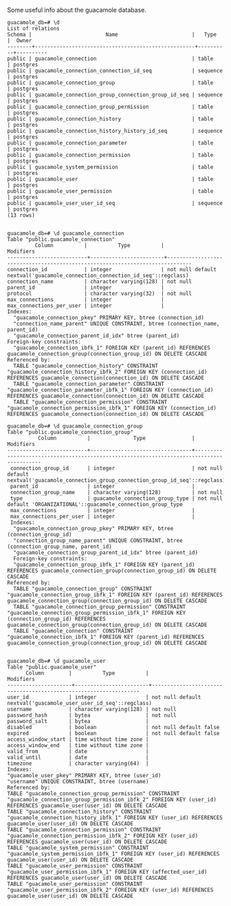 Some useful info about the guacamole database.

    guacamole_db=# \d
    List of relations
    Schema |                        Name                        |   Type   |  Owner
    --------+----------------------------------------------------+----------+----------
    public | guacamole_connection                               | table    | postgres
    public | guacamole_connection_connection_id_seq             | sequence | postgres
    public | guacamole_connection_group                         | table    | postgres
    public | guacamole_connection_group_connection_group_id_seq | sequence | postgres
    public | guacamole_connection_group_permission              | table    | postgres
    public | guacamole_connection_history                       | table    | postgres
    public | guacamole_connection_history_history_id_seq        | sequence | postgres
    public | guacamole_connection_parameter                     | table    | postgres
    public | guacamole_connection_permission                    | table    | postgres
    public | guacamole_system_permission                        | table    | postgres
    public | guacamole_user                                     | table    | postgres
    public | guacamole_user_permission                          | table    | postgres
    public | guacamole_user_user_id_seq                         | sequence | postgres
    (13 rows)


    guacamole_db=# \d guacamole_connection
    Table "public.guacamole_connection"
             Column          |          Type          |                                  Modifiers
    --------------------------+------------------------+------------------------------------------------------------------------------
    connection_id            | integer                | not null default nextval('guacamole_connection_connection_id_seq'::regclass)
    connection_name          | character varying(128) | not null
    parent_id                | integer                |
    protocol                 | character varying(32)  | not null
    max_connections          | integer                |
    max_connections_per_user | integer                |
    Indexes:
      "guacamole_connection_pkey" PRIMARY KEY, btree (connection_id)
      "connection_name_parent" UNIQUE CONSTRAINT, btree (connection_name, parent_id)
      "guacamole_connection_parent_id_idx" btree (parent_id)
    Foreign-key constraints:
      "guacamole_connection_ibfk_1" FOREIGN KEY (parent_id) REFERENCES guacamole_connection_group(connection_group_id) ON DELETE CASCADE
    Referenced by:
      TABLE "guacamole_connection_history" CONSTRAINT "guacamole_connection_history_ibfk_2" FOREIGN KEY (connection_id) REFERENCES guacamole_connection(connection_id) ON DELETE CASCADE
      TABLE "guacamole_connection_parameter" CONSTRAINT "guacamole_connection_parameter_ibfk_1" FOREIGN KEY (connection_id) REFERENCES guacamole_connection(connection_id) ON DELETE CASCADE
      TABLE "guacamole_connection_permission" CONSTRAINT "guacamole_connection_permission_ibfk_1" FOREIGN KEY (connection_id) REFERENCES guacamole_connection(connection_id) ON DELETE CASCADE
 
    guacamole_db=# \d guacamole_connection_group
    Table "public.guacamole_connection_group"
              Column          |              Type               |                                        Modifiers
    --------------------------+---------------------------------+------------------------------------------------------------------------------------------
     connection_group_id      | integer                         | not null default nextval('guacamole_connection_group_connection_group_id_seq'::regclass)
     parent_id                | integer                         |
     connection_group_name    | character varying(128)          | not null
     type                     | guacamole_connection_group_type | not null default 'ORGANIZATIONAL'::guacamole_connection_group_type
     max_connections          | integer                         |
     max_connections_per_user | integer                         |
     Indexes:
      "guacamole_connection_group_pkey" PRIMARY KEY, btree (connection_group_id)
      "connection_group_name_parent" UNIQUE CONSTRAINT, btree (connection_group_name, parent_id)
      "guacamole_connection_group_parent_id_idx" btree (parent_id)
      Foreign-key constraints:
      "guacamole_connection_group_ibfk_1" FOREIGN KEY (parent_id) REFERENCES guacamole_connection_group(connection_group_id) ON DELETE CASCADE
    Referenced by:
      TABLE "guacamole_connection_group" CONSTRAINT "guacamole_connection_group_ibfk_1" FOREIGN KEY (parent_id) REFERENCES guacamole_connection_group(connection_group_id) ON DELETE CASCADE
      TABLE "guacamole_connection_group_permission" CONSTRAINT "guacamole_connection_group_permission_ibfk_1" FOREIGN KEY (connection_group_id) REFERENCES guacamole_connection_group(connection_group_id) ON DELETE CASCADE
      TABLE "guacamole_connection" CONSTRAINT "guacamole_connection_ibfk_1" FOREIGN KEY (parent_id) REFERENCES guacamole_connection_group(connection_group_id) ON DELETE CASCADE
    

    guacamole_db=# \d guacamole_user
    Table "public.guacamole_user"
          Column        |          Type          |                            Modifiers
    ---------------------+------------------------+------------------------------------------------------------------
    user_id             | integer                | not null default nextval('guacamole_user_user_id_seq'::regclass)
    username            | character varying(128) | not null
    password_hash       | bytea                  | not null
    password_salt       | bytea                  |
    disabled            | boolean                | not null default false
    expired             | boolean                | not null default false
    access_window_start | time without time zone |
    access_window_end   | time without time zone |
    valid_from          | date                   |
    valid_until         | date                   |
    timezone            | character varying(64)  |
    Indexes:
    "guacamole_user_pkey" PRIMARY KEY, btree (user_id)
    "username" UNIQUE CONSTRAINT, btree (username)
    Referenced by:
    TABLE "guacamole_connection_group_permission" CONSTRAINT "guacamole_connection_group_permission_ibfk_2" FOREIGN KEY (user_id) REFERENCES guacamole_user(user_id) ON DELETE CASCADE
    TABLE "guacamole_connection_history" CONSTRAINT "guacamole_connection_history_ibfk_1" FOREIGN KEY (user_id) REFERENCES guacamole_user(user_id) ON DELETE CASCADE
    TABLE "guacamole_connection_permission" CONSTRAINT "guacamole_connection_permission_ibfk_2" FOREIGN KEY (user_id) REFERENCES guacamole_user(user_id) ON DELETE CASCADE
    TABLE "guacamole_system_permission" CONSTRAINT "guacamole_system_permission_ibfk_1" FOREIGN KEY (user_id) REFERENCES guacamole_user(user_id) ON DELETE CASCADE
    TABLE "guacamole_user_permission" CONSTRAINT "guacamole_user_permission_ibfk_1" FOREIGN KEY (affected_user_id) REFERENCES guacamole_user(user_id) ON DELETE CASCADE
    TABLE "guacamole_user_permission" CONSTRAINT "guacamole_user_permission_ibfk_2" FOREIGN KEY (user_id) REFERENCES guacamole_user(user_id) ON DELETE CASCADE
    
